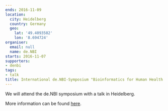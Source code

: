 ```yaml
---
ends: 2016-11-09
location:
  city: Heidelberg
  country: Germany
  geo:
    lat: '49.4093582'
    lon: '8.694724'
organiser:
  email: null
  name: de.NBI
starts: 2016-11-07
supporters:
- denbi
tags:
- talk
title: International de.NBI-Symposium "Bioinformatics for Human Health & Disease"
---
```


We will attend the de.NBI symposium with a talk in Heidelberg.

More information can be found [here](https://www.denbi.de/events/172-international-de-nbi-symposium-bioinformatics-for-human-health-and-disease).